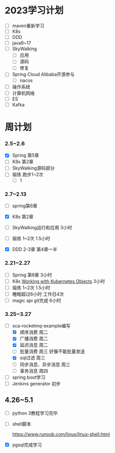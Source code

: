 # 2023学习计划

- [ ] maven重新学习
- [ ] K8s
- [ ] DDD
- [ ] java9~17
- [ ] SkyWalking
  - [ ] 应用
  - [ ] 源码
  - [ ] 修复
- [ ] Spring Cloud Alibaba开源参与
  - [ ] nacos
- [ ] 操作系统
- [ ] 计算机网络
- [ ] ES
- [ ] Kafka

# 周计划

### 2.5~2.6

- [x] Spring 第5章
- [ ] K8s 第2章
- [ ] SkyWalking源码部分
- [ ] 锻炼 跑步1~2次 
  - [ ] 1

### 2.7~2.13

- [ ] spring第6章
- [x] K8s 第2章
- [ ] SkyWalking运行和应用 3小时
- [ ] 锻炼 1~2次 1.5小时
- [x] DDD 2-3章 第4章一半



### 2.21~2.27

- [ ] Spring 第6章 3小时
- [ ] K8s [Working with Kubernetes Objects](https://kubernetes.io/docs/concepts/overview/working-with-objects/) 3小时
- [ ] 锻炼 1~2次 1.5小时
- [ ] 睡眠超过6小时 工作日4次
- [ ] magic api git完成 6小时

### 3.25~3.27

- [ ] sca-rocketmq-example编写
  - [x] 顺序消费 周二
  - [x] 广播消费 周二
  - [x] 延迟消息 周二
  - [ ] 批量消费 周三 好像不能批量发送
  - [x] sql过滤 周三
  - [ ] 同步消息、异步消息 周三
  - [ ] 事务消息 周四
- [ ] spring boot学习
- [ ] Jenkins generator 初步

## 4.26~5.1

- [ ] python 3教程学习完毕

- [ ] shell脚本

  https://www.runoob.com/linux/linux-shell.html

- [x] pgsql完成学习



